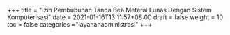 +++
title = "Izin Pembubuhan Tanda Bea Meterai Lunas Dengan Sistem Komputerisasi"
date = 2021-01-16T13:11:57+08:00
draft = false
weight = 10
toc = false
categories ="layananadministrasi"
+++